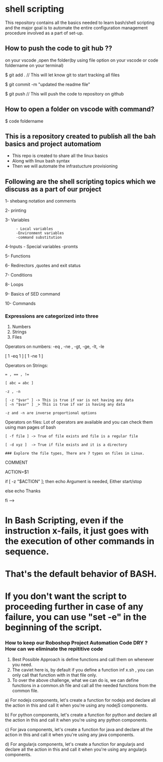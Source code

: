 # shell scripting

This repository contains all the  basics needed to learn bash/shell scripting and the major goal is to automate the entire configuration management procedure involved as a part of set-up.



## How to push the code to git hub ??

on your vscode ,open the folder(by using file option on your vscode or code foldername on your terminal)        



$ git add .   // This will let know git to start  tracking all files

$ git commit -m "updated the readme file"

$ git push    // This will push the code to repository on github


## How to open a folder on vscode with command?

$ code foldername

## This is a repository created to publish all the bah basics and project automatiom

*   This repo is created to share all the linux basics
*   Along with linux bash syntax
*   Then we will automate the infrastucture provisioning


## Following are the shell scripting topics which we discuss as a part of our project


1- shebang notation and comments

2- printing

3- Variables

         - Local variables
         -Environment variables
         -command substitution

4-Inputs
         - Special variables
         -promts

5- Functions

6- Redirectors ,quotes and exit status

7- Conditions

8- Loops

9- Basics of SED command

10- Commands




### Expressions are categorized into three
1. Numbers
2. Strings
3. Files

Operators on numbers:
-eq , -ne , -gt, -ge, -lt, -le              

[ 1 -eq 1 ] 
[ 1 -ne 1 ]

Operators on Strings:


    = , == , !=

    [ abc = abc ]

    -z , -n 

    [ -z "$var" ] -> This is true if var is not having any data
    [ -n "$var" ] _> This is true if var is having any data

    -z and -n are inverse proportional options


Operators on files:
    Lot of operators are available and you can check them using man pages of bash 

    [ -f file ] -> True of file exists and file is a regular file 

    [ -d xyz ]  -> True if file exists and it is a directory

    ### Explore the file types, There are 7 types on files in Linux.


COMMENT

ACTION=$1
 
if [ -z "$ACTION" ]; then 
    echo Argument is needed, Either start/stop
    
else 
    echo Thanks

fi  -->




# In Bash Scripting, even if the instruction x-fails, it just goes with the execution of other commands in sequence.
# That's the default behavior of BASH.
# If you don't want the script to proceeding further in case of any failure, you can use "set -e" in the beginning of the script.




###  How to keep our Roboshop Project Automation Code DRY ?  How can we eliminate the repititive code  

1) Best Possible Approach is define functions and call them on whenever you need.
2) The caviet here is, by default if you define a function inf x.sh , you can only call that function with in that file only.
3) To over the above challenge, what we can do is, we can define functions in a common.sh file and call all the needed functions from the common file.

a)  For nodejs components, let's create a function for nodejs and declare all the action in this and call it when you're using any nodejS   components.

b)  For python components, let's create a function for python and declare all the action in this and call it when you're using any python   components.

c)  For java components, let's create a function for java and declare all the action in this and call it when you're using any java components.

d)  For angularjs components, let's create a function for angularjs and declare all the action in this and call it when you're using any angularjs components.



